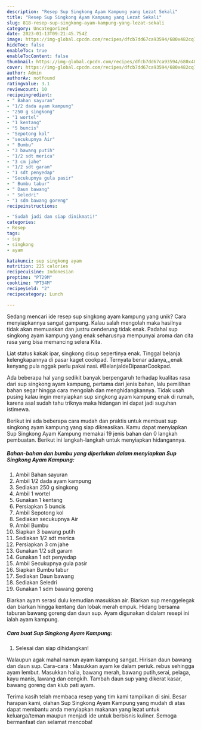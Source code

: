```yaml
---
description: "Resep Sup Singkong Ayam Kampung yang Lezat Sekali"
title: "Resep Sup Singkong Ayam Kampung yang Lezat Sekali"
slug: 818-resep-sup-singkong-ayam-kampung-yang-lezat-sekali
category: Uncategorized
date: 2023-01-13T09:21:45.754Z
image: https://img-global.cpcdn.com/recipes/dfcb7dd67ca93594/680x482cq70/sup-singkong-ayam-kampung-foto-resep-utama.jpg
hideToc: false
enableToc: true
enableTocContent: false
thumbnail: https://img-global.cpcdn.com/recipes/dfcb7dd67ca93594/680x482cq70/sup-singkong-ayam-kampung-foto-resep-utama.jpg
cover: https://img-global.cpcdn.com/recipes/dfcb7dd67ca93594/680x482cq70/sup-singkong-ayam-kampung-foto-resep-utama.jpg
author: Admin
authorAv: notfound
ratingvalue: 3.1
reviewcount: 10
recipeingredient:
- " Bahan sayuran"
- "1/2 dada ayam kampung"
- "250 g singkong"
- "1 wortel"
- "1 kentang"
- "5 buncis"
- "Sepotong kol"
- "secukupnya Air"
- " Bumbu"
- "3 bawang putih"
- "1/2 sdt merica"
- "3 cm jahe"
- "1/2 sdt garam"
- "1 sdt penyedap"
- "Secukupnya gula pasir"
- " Bumbu tabur"
- " Daun bawang"
- " Seledri"
- "1 sdm bawang goreng"
recipeinstructions:

- "Sudah jadi dan siap dinikmati!"
categories:
- Resep
tags:
- sup
- singkong
- ayam

katakunci: sup singkong ayam 
nutrition: 225 calories
recipecuisine: Indonesian
preptime: "PT29M"
cooktime: "PT34M"
recipeyield: "2"
recipecategory: Lunch

---
```





Sedang mencari ide resep sup singkong ayam kampung yang unik? Cara menyiapkannya sangat gampang. Kalau salah mengolah maka hasilnya tidak akan memuaskan dan justru cenderung tidak enak. Padahal sup singkong ayam kampung yang enak seharusnya mempunyai aroma dan cita rasa yang bisa memancing selera Kita.





Liat status kakak ipar, singkong disup sepertinya enak. Tinggal belanja kelengkapannya di pasar kaget cookpad. Ternyata benar adanya,,,enak kenyang pula nggak perlu pakai nasi. #BelanjaIdeDipasarCookpad.

Ada beberapa hal yang sedikit banyak berpengaruh terhadap kualitas rasa dari sup singkong ayam kampung, pertama dari jenis bahan, lalu pemilihan bahan segar hingga cara mengolah dan menghidangkannya. Tidak usah pusing kalau ingin menyiapkan sup singkong ayam kampung enak di rumah, karena asal sudah tahu triknya maka hidangan ini dapat jadi suguhan istimewa.






Berikut ini ada beberapa cara mudah dan praktis untuk membuat sup singkong ayam kampung yang siap dikreasikan. Kamu dapat menyiapkan Sup Singkong Ayam Kampung memakai 19 jenis bahan dan 0 langkah pembuatan. Berikut ini langkah-langkah untuk menyiapkan hidangannya.

<!--inarticleads1-->

##### Bahan-bahan dan bumbu yang diperlukan dalam menyiapkan Sup Singkong Ayam Kampung:

1. Ambil  Bahan sayuran
1. Ambil 1/2 dada ayam kampung
1. Sediakan 250 g singkong
1. Ambil 1 wortel
1. Gunakan 1 kentang
1. Persiapkan 5 buncis
1. Ambil Sepotong kol
1. Sediakan secukupnya Air
1. Ambil  Bumbu
1. Siapkan 3 bawang putih
1. Sediakan 1/2 sdt merica
1. Persiapkan 3 cm jahe
1. Gunakan 1/2 sdt garam
1. Gunakan 1 sdt penyedap
1. Ambil Secukupnya gula pasir
1. Siapkan  Bumbu tabur
1. Sediakan  Daun bawang
1. Sediakan  Seledri
1. Gunakan 1 sdm bawang goreng


Biarkan ayam serasi dulu kemudian masukkan air. Biarkan sup menggelegak dan biarkan hingga kentang dan lobak merah empuk. Hidang bersama taburan bawang goreng dan daun sup. Ayam digunakan didalam resepi ini ialah ayam kampung. 

<!--inarticleads2-->

##### Cara buat Sup Singkong Ayam Kampung:


1. Selesai dan siap dihidangkan!

Walaupun agak mahal namun ayam kampung sangat. Hirisan daun bawang dan daun sup. Cara-cara : Masukkan ayam ke dalam periuk. rebus sehingga ayam lembut. Masukkan halia, bawang merah, bawang putih,serai, pelaga, kayu manis, lawang dan cengkih. Tambah daun sup yang dikerat kasar, bawang goreng dan kiub pati ayam. 

Terima kasih telah membaca resep yang tim kami tampilkan di sini. Besar harapan kami, olahan Sup Singkong Ayam Kampung yang mudah di atas dapat membantu anda menyiapkan makanan yang lezat untuk keluarga/teman maupun menjadi ide untuk berbisnis kuliner. Semoga bermanfaat dan selamat mencoba!
